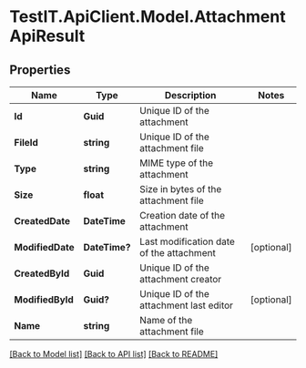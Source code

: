 # TestIT.ApiClient.Model.AttachmentApiResult

## Properties

Name | Type | Description | Notes
------------ | ------------- | ------------- | -------------
**Id** | **Guid** | Unique ID of the attachment | 
**FileId** | **string** | Unique ID of the attachment file | 
**Type** | **string** | MIME type of the attachment | 
**Size** | **float** | Size in bytes of the attachment file | 
**CreatedDate** | **DateTime** | Creation date of the attachment | 
**ModifiedDate** | **DateTime?** | Last modification date of the attachment | [optional] 
**CreatedById** | **Guid** | Unique ID of the attachment creator | 
**ModifiedById** | **Guid?** | Unique ID of the attachment last editor | [optional] 
**Name** | **string** | Name of the attachment file | 

[[Back to Model list]](../README.md#documentation-for-models) [[Back to API list]](../README.md#documentation-for-api-endpoints) [[Back to README]](../README.md)

